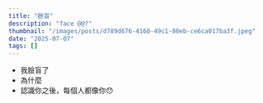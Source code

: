 ```yaml
---
title: "臉盲"
description: "face @@?"
thumbnail: "/images/posts/d789d676-4160-49c1-80eb-ce6ca017ba3f.jpeg"
date: "2025-07-07"
tags: []
---
```

- 我臉盲了
- 為什麼
- 認識你之後，每個人都像你😯
